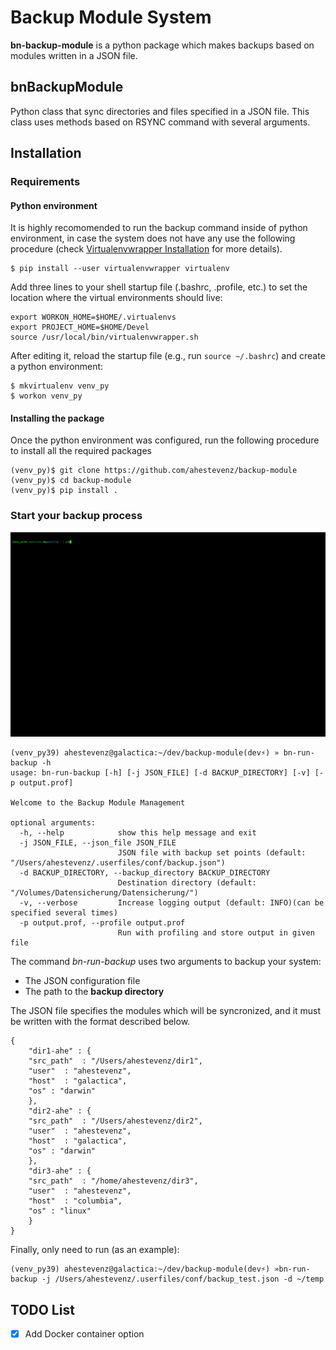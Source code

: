 # Backup Module System

**bn-backup-module** is a python package which makes backups based on modules written in a JSON file. 

## bnBackupModule

Python class that sync directories and files specified in a JSON file. This class uses methods based on RSYNC command with several arguments.


## Installation
### Requirements

#### Python environment

It is highly recomomended to run the backup command inside of python environment, in case the system does not have any use the following procedure (check [Virtualenvwrapper Installation](https://virtualenvwrapper.readthedocs.io/en/latest/install.html) for more details).

```setup
$ pip install --user virtualenvwrapper virtualenv
```

Add three lines to your shell startup file (.bashrc, .profile, etc.) to set the location where the virtual environments should live:

```
export WORKON_HOME=$HOME/.virtualenvs
export PROJECT_HOME=$HOME/Devel
source /usr/local/bin/virtualenvwrapper.sh
```

After editing it, reload the startup file (e.g., run `source ~/.bashrc`) and create a python environment:

```
$ mkvirtualenv venv_py 
$ workon venv_py
```

#### Installing the package

Once the python environment was configured, run the following procedure to install all the required packages
```setup
(venv_py)$ git clone https://github.com/ahestevenz/backup-module
(venv_py)$ cd backup-module
(venv_py)$ pip install .
```

### Start your backup process

![](./assets/run-bn-backup.gif)

```run
(venv_py39) ahestevenz@galactica:~/dev/backup-module(dev⚡) » bn-run-backup -h                                 
usage: bn-run-backup [-h] [-j JSON_FILE] [-d BACKUP_DIRECTORY] [-v] [-p output.prof]

Welcome to the Backup Module Management

optional arguments:
  -h, --help            show this help message and exit
  -j JSON_FILE, --json_file JSON_FILE
                        JSON file with backup set points (default: "/Users/ahestevenz/.userfiles/conf/backup.json")
  -d BACKUP_DIRECTORY, --backup_directory BACKUP_DIRECTORY
                        Destination directory (default: "/Volumes/Datensicherung/Datensicherung/")
  -v, --verbose         Increase logging output (default: INFO)(can be specified several times)
  -p output.prof, --profile output.prof
                        Run with profiling and store output in given file
```

The command *bn-run-backup* uses two arguments to backup your system:
* The JSON configuration file
* The path to the **backup directory**

The JSON file specifies the modules which will be syncronized, and it must be written with the format described below.

    {
        "dir1-ahe" : {
        "src_path"  : "/Users/ahestevenz/dir1",
        "user"  : "ahestevenz",
        "host"  : "galactica",
        "os" : "darwin"
        },
        "dir2-ahe" : {
        "src_path"  : "/Users/ahestevenz/dir2",   
        "user"  : "ahestevenz",
        "host"  : "galactica",
        "os" : "darwin"
        },
        "dir3-ahe" : {
        "src_path"  : "/home/ahestevenz/dir3", 
        "user"  : "ahestevenz",
        "host"  : "columbia",
        "os" : "linux"
        }
    }

Finally, only need to run (as an example):
```run
(venv_py39) ahestevenz@galactica:~/dev/backup-module(dev⚡) »bn-run-backup -j /Users/ahestevenz/.userfiles/conf/backup_test.json -d ~/temp
```

## TODO List 
- [x] Add Docker container option
